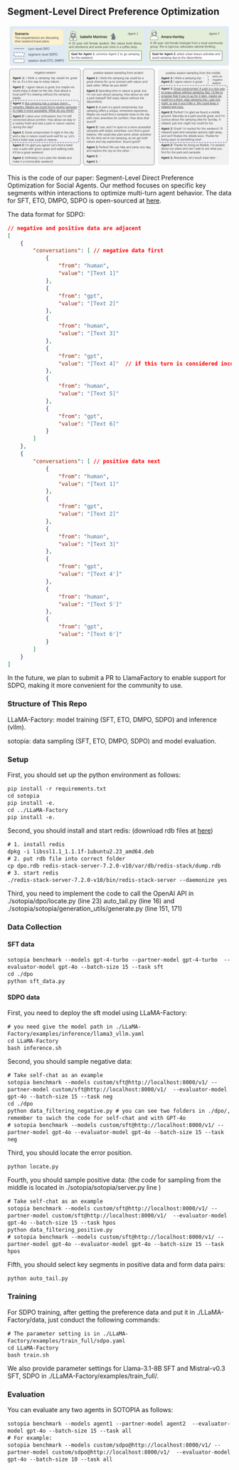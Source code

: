 ## Segment-Level Direct Preference Optimization

![picture](./case.png)

This is the code of our paper: Segment-Level Direct Preference Optimization for Social Agents. Our method focuses on specific key segments within interactions to optimize multi-turn agent behavior. The data for SFT, ETO, DMPO, SDPO is open-sourced at [here](https://huggingface.co/datasets/Tongyi-ConvAI/SDPO).

The data format for SDPO:
```json
// negative and positive data are adjacent
[
    {
        "conversations": [ // negative data first
            {
                "from": "human",
                "value": "[Text 1]"
            },
            {
                "from": "gpt",
                "value": "[Text 2]"
            },
            {
                "from": "human",
                "value": "[Text 3]"
            },
            {
                "from": "gpt",
                "value": "[Text 4]"  // if this turn is considered incorrect.
            },
            {
                "from": "human",
                "value": "[Text 5]"
            },
            {
                "from": "gpt",
                "value": "[Text 6]"
            }
        ]
    },
    {
        "conversations": [ // positive data next
            {
                "from": "human",
                "value": "[Text 1]"
            },
            {
                "from": "gpt",
                "value": "[Text 2]"
            },
            {
                "from": "human",
                "value": "[Text 3]"
            },
            {
                "from": "gpt",
                "value": "[Text 4']"
            },
            {
                "from": "human",
                "value": "[Text 5']"
            },
            {
                "from": "gpt",
                "value": "[Text 6']"
            }
        ]
    }
]
```

In the future, we plan to submit a PR to LlamaFactory to enable support for SDPO, making it more convenient for the community to use.

### Structure of This Repo

LLaMA-Factory: model training (SFT, ETO, DMPO, SDPO) and inference (vllm).

sotopia: data sampling (SFT, ETO, DMPO, SDPO) and model evaluation.

### Setup
First, you should set up the python environment as follows:
```
pip install -r requirements.txt
cd sotopia
pip install -e.
cd ../LLaMA-Factory
pip install -e.
```

Second, you should install and start redis: (download rdb files at [here](https://huggingface.co/datasets/Tongyi-ConvAI/SDPO))
```shell
# 1. install redis
dpkg -i libssl1.1_1.1.1f-1ubuntu2.23_amd64.deb
# 2. put rdb file into correct folder
cp dpo.rdb redis-stack-server-7.2.0-v10/var/db/redis-stack/dump.rdb
# 3. start redis
./redis-stack-server-7.2.0-v10/bin/redis-stack-server --daemonize yes
```

Third, you need to implement the code to call the OpenAI API in ./sotopia/dpo/locate.py (line 23) auto_tail.py (line 16) and ./sotopia/sotopia/generation_utils/generate.py (line 151, 171)

### Data Collection

#### SFT data

```shell
sotopia benchmark --models gpt-4-turbo --partner-model gpt-4-turbo  --evaluator-model gpt-4o --batch-size 15 --task sft
cd ./dpo
python sft_data.py
```

#### SDPO data

First, you need to deploy the sft model using LLaMA-Factory:
```shell
# you need give the model path in ./LLaMA-Factory/examples/inference/llama3_vllm.yaml 
cd LLaMA-Factory
bash inference.sh
```

Second, you should sample negative data:
```shell
# Take self-chat as an example
sotopia benchmark --models custom/sft@http://localhost:8000/v1/ --partner-model custom/sft@http://localhost:8000/v1/  --evaluator-model gpt-4o --batch-size 15 --task neg
cd ./dpo
python data_filtering_negative.py # you can see two folders in ./dpo/, remember to swich the code for self-chat and with GPT-4o
# sotopia benchmark --models custom/sft@http://localhost:8000/v1/ --partner-model gpt-4o --evaluator-model gpt-4o --batch-size 15 --task neg
```

Third, you should locate the error position.
```shell
python locate.py
```

Fourth, you should sample positive data: (the code for sampling from the middle is located in ./sotopia/sotopia/server.py line )
```shell
# Take self-chat as an example
sotopia benchmark --models custom/sft@http://localhost:8000/v1/ --partner-model custom/sft@http://localhost:8000/v1/  --evaluator-model gpt-4o --batch-size 15 --task hpos
python data_filtering_positive.py
# sotopia benchmark --models custom/sft@http://localhost:8000/v1/ --partner-model gpt-4o --evaluator-model gpt-4o --batch-size 15 --task hpos
```

Fifth, you should select key segments in positive data and form data pairs:
```shell
python auto_tail.py
```

### Training 

For SDPO training, after getting the preference data and put it in ./LLaMA-Factory/data, just conduct the following commands:
```shell
# The parameter setting is in ./LLaMA-Factory/examples/train_full/sdpo.yaml
cd LLaMA-Factory
bash train.sh
```

We also provide parameter settings for Llama-3.1-8B SFT and Mistral-v0.3 SFT, SDPO in ./LLaMA-Factory/examples/train_full/.
### Evaluation

You can evaluate any two agents in SOTOPIA as follows:
```shell
sotopia benchmark --models agent1 --partner-model agent2  --evaluator-model gpt-4o --batch-size 15 --task all
# For example:
sotopia benchmark --models custom/sdpo@http://localhost:8000/v1/ --partner-model custom/sdpo@http://localhost:8000/v1/  --evaluator-model gpt-4o --batch-size 10 --task all
```
<!-- 
### Citation -->